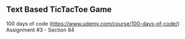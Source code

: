 ## Text Based TicTacToe Game

100 days of code (https://www.udemy.com/course/100-days-of-code/) Assignment #3 - Section 84 
